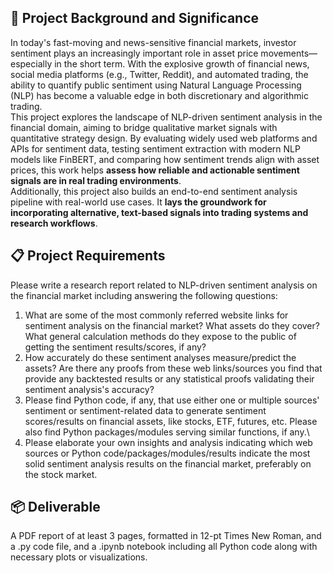 ## 🎯 Project Background and Significance
In today's fast-moving and news-sensitive financial markets, investor sentiment plays an increasingly important role in asset price movements—especially in the short term. With the explosive growth of financial news, social media platforms (e.g., Twitter, Reddit), and automated trading, the ability to quantify public sentiment using Natural Language Processing (NLP) has become a valuable edge in both discretionary and algorithmic trading.\
This project explores the landscape of NLP-driven sentiment analysis in the financial domain, aiming to bridge qualitative market signals with quantitative strategy design. By evaluating widely used web platforms and APIs for sentiment data, testing sentiment extraction with modern NLP models like FinBERT, and comparing how sentiment trends align with asset prices, this work helps **assess how reliable and actionable sentiment signals are in real trading environments**.\
Additionally, this project also builds an end-to-end sentiment analysis pipeline with real-world use cases. It **lays the groundwork for incorporating alternative, text-based signals into trading systems and research workflows**.

## 📋 Project Requirements
Please write a research report related to NLP-driven sentiment analysis on the financial market including answering the following questions:
1. What are some of the most commonly referred website links for sentiment analysis on the financial market? What assets do they cover? What general calculation methods do they expose to the public of getting the sentiment results/scores, if any?
2. How accurately do these sentiment analyses measure/predict the assets? Are there any proofs from these web links/sources you find that provide any backtested results or any statistical proofs validating their sentiment analysis's accuracy?
3. Please find Python code, if any, that use either one or multiple sources' sentiment or sentiment-related data to generate sentiment scores/results on financial assets, like stocks, ETF, futures, etc. Please also find Python packages/modules serving similar functions, if any.\
4. Please elaborate your own insights and analysis indicating which web sources or Python code/packages/modules/results indicate the most solid sentiment analysis results on the financial market, preferably on the stock market.

## 📦 Deliverable
A PDF report of at least 3 pages, formatted in 12-pt Times New Roman, and a .py code file, and a .ipynb notebook including all Python code along with necessary plots or visualizations.